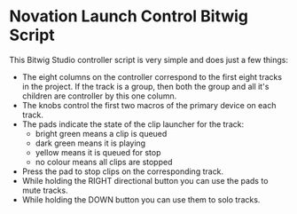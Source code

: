 Novation Launch Control Bitwig Script
=====================================

This Bitwig Studio controller script is very simple and does just a few things:
- The eight columns on the controller correspond to the first eight tracks in
  the project. If the track is a group, then both the group and all it's
  children are controller by this one column.
- The knobs control the first two macros of the primary device on each track.
- The pads indicate the state of the clip launcher for the track:
    + bright green means a clip is queued
    + dark green means it is playing
    + yellow means it is queued for stop
    + no colour means all clips are stopped
- Press the pad to stop clips on the corresponding track.
- While holding the RIGHT directional button you can use the pads to mute tracks.
- While holding the DOWN button you can use them to solo tracks.
